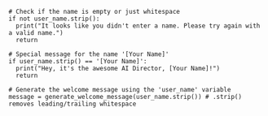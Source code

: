     # Check if the name is empty or just whitespace
    if not user_name.strip():
      print("It looks like you didn't enter a name. Please try again with a valid name.")
      return

    # Special message for the name '[Your Name]'
    if user_name.strip() == '[Your Name]':
      print("Hey, it's the awesome AI Director, [Your Name]!")
      return

    # Generate the welcome message using the 'user_name' variable
    message = generate_welcome_message(user_name.strip()) # .strip() removes leading/trailing whitespace

